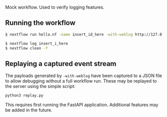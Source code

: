 Mock workflow. Used to verify logging features.

## Running the workflow
```bash
$ nextflow run hello.nf -name insert_id_here -with-weblog http://127.0.0.1:8000/workflows/insert_id_here/report/ -with-report sample-report.html -with-trace

$ nextflow log insert_i_here
$ nextflow clean -f
```

## Replaying a captured event stream
The payloads generated by `-with-weblog` have been captured to a JSON file to allow debugging without a full workflow run. These may be replayed to the server using the simple script:

`python3 replay.py`

This requires first running the FastAPI application. Additional features may be added in the future.
